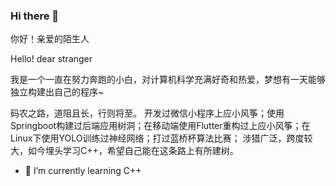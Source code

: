 ### Hi there 👋

你好！亲爱的陌生人

Hello! dear stranger


我是一个一直在努力奔跑的小白，对计算机科学充满好奇和热爱，梦想有一天能够独立构建出自己的程序~


码农之路，道阻且长，行则将至。
开发过微信小程序上应小风筝；使用Springboot构建过后端应用树洞；在移动端使用Flutter重构过上应小风筝；在Linux下使用YOLO训练过神经网络；打过蓝桥杯算法比赛；
涉猎广泛，跨度较大，如今埋头学习C++，希望自己能在这条路上有所建树。

- 🌱 I’m currently learning C++

<!--
**wanfengcxz/wanfengcxz** is a ✨ _special_ ✨ repository because its `README.md` (this file) appears on your GitHub profile.

Here are some ideas to get you started:

- 🔭 I’m currently working on ...
- 👯 I’m looking to collaborate on ...
- 🤔 I’m looking for help with ...
- 💬 Ask me about ...
- 📫 How to reach me: ...
- 😄 Pronouns: ...
- ⚡ Fun fact: ...
-->
